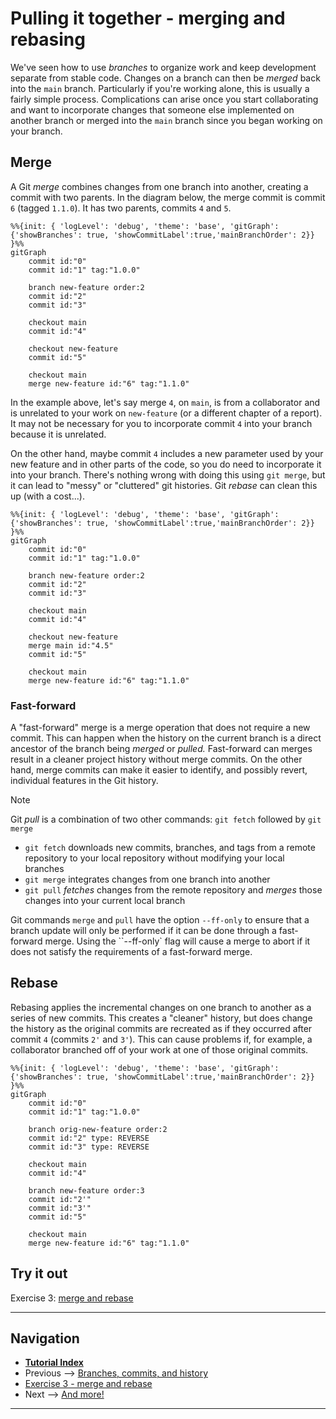 # Pulling it together - merging and rebasing

We've seen how to use *branches* to organize work and keep development separate from stable code.
Changes on a branch can then be *merged* back into the `main` branch. Particularly if you're
working alone, this is usually a fairly simple process. Complications can arise once you start
collaborating and want to incorporate changes that someone else implemented on another branch or
merged into the `main` branch since you began working on your branch.

## Merge

A Git *merge* combines changes from one branch into another, creating a commit with two parents. In
the diagram below, the merge commit is commit `6` (tagged `1.1.0`). It has two parents, commits `4`
and `5`.

```mermaid <!-- the lines below build a diagram and are not real Git commands -->
%%{init: { 'logLevel': 'debug', 'theme': 'base', 'gitGraph': {'showBranches': true, 'showCommitLabel':true,'mainBranchOrder': 2}} }%%
gitGraph
    commit id:"0"
    commit id:"1" tag:"1.0.0"

    branch new-feature order:2
    commit id:"2"
    commit id:"3"

    checkout main
    commit id:"4"

    checkout new-feature
    commit id:"5"
    
    checkout main
    merge new-feature id:"6" tag:"1.1.0"
```

In the example above, let's say merge `4`, on `main`, is from a collaborator and is unrelated to
your work on `new-feature` (or a different chapter of a report). It may not be necessary for you to
incorporate commit `4` into your branch because it is unrelated.

On the other hand, maybe commit `4` includes a new parameter used by your new feature and in other
parts of the code, so you do need to incorporate it into your branch. There's nothing wrong with
doing this using `git merge`, but it can lead to "messy" or "cluttered" git histories. Git *rebase*
can clean this up (with a cost...).

```mermaid <!-- the lines below build a diagram and are not real Git commands -->
%%{init: { 'logLevel': 'debug', 'theme': 'base', 'gitGraph': {'showBranches': true, 'showCommitLabel':true,'mainBranchOrder': 2}} }%%
gitGraph
    commit id:"0"
    commit id:"1" tag:"1.0.0"

    branch new-feature order:2
    commit id:"2"
    commit id:"3"

    checkout main
    commit id:"4"

    checkout new-feature
    merge main id:"4.5"
    commit id:"5"
    
    checkout main
    merge new-feature id:"6" tag:"1.1.0"
```

### Fast-forward

A "fast-forward" merge is a merge operation that does not require a new commit. This can happen
when the history on the current branch is a direct ancestor of the branch being *merged* or
*pulled.* Fast-forward can merges result in a cleaner project history without merge commits. On the
other hand, merge commits can make it easier to identify, and possibly revert, individual features
in the Git history.

> [!NOTE]
> Git *pull* is a combination of two other commands: `git fetch` followed by `git merge`
>
> - `git fetch` downloads new commits, branches, and tags from a remote repository to your local
>   repository without modifying your local branches
> - `git merge` integrates changes from one branch into another
> - `git pull` *fetches* changes from the remote repository and *merges* those changes into your
>   current local branch

Git commands `merge` and `pull` have the option `--ff-only` to ensure that a branch update will
only be performed if it can be done through a fast-forward merge. Using the ``--ff-only` flag will
cause a merge to abort if it does not satisfy the requirements of a fast-forward merge.

## Rebase

Rebasing applies the incremental changes on one branch to another as a series of new commits. This
creates a "cleaner" history, but does change the history as the original commits are recreated as
if they occurred after commit `4` (commits `2'` and `3'`). This can cause problems if, for example,
a collaborator branched off of your work at one of those original commits.

```mermaid <!-- the lines below build a diagram and are not real Git commands -->
%%{init: { 'logLevel': 'debug', 'theme': 'base', 'gitGraph': {'showBranches': true, 'showCommitLabel':true,'mainBranchOrder': 2}} }%%
gitGraph
    commit id:"0"
    commit id:"1" tag:"1.0.0"

    branch orig-new-feature order:2
    commit id:"2" type: REVERSE
    commit id:"3" type: REVERSE

    checkout main
    commit id:"4"

    branch new-feature order:3
    commit id:"2'"
    commit id:"3'"
    commit id:"5"
    
    checkout main
    merge new-feature id:"6" tag:"1.1.0"
```

## Try it out

Exercise 3: [merge and rebase](./ex3-merge-and-rebase.md)

---

## Navigation

- [**Tutorial Index**](./README.md#tutorial-outline)
- Previous --> [Branches, commits, and history](./branching-commits-history.md)
- [Exercise 3 - merge and rebase](./ex3-merge-and-rebase.md)
- Next --> [And more!](./further-topics.md)

---
